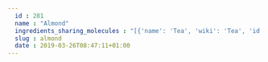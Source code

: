 ```yaml
---
  id : 281
  name : "Almond"
  ingredients_sharing_molecules : "[{'name': 'Tea', 'wiki': 'Tea', 'id': 310, 'category': 'Plant', 'common_molecules': [89594, 5280443, 5280598, 6054, 7284, 527, 9064, 8094, 638278, 6072, 26447, 5363388, 644104, 14079, 650, 5367719, 13144, 4788, 637775, 61020, 247, 8452, 853433, 72276, 638011, 1889, 15394, 5280445, 11747, 637566, 2879, 240, 33931, 5365811, 8130, 798, 6569, 441005, 72277, 6561, 65084, 996, 637542, 441484, 32065, 7976, 107971, 5284639, 10448, 338, 7288, 8723, 11552, 79803, 1110, 6050, 6654, 5280804, 6986, 5318042, 107905, 31260, 8375, 2345, 5280863, 784, 10393, 439341, 26808, 7150, 5280343, 1549026, 638014, 126, 998, 7847, 445070, 768, 7361, 323, 1183, 9862, 5281708, 637511, 19309, 5283349, 65064, 6202, 5284503, 802, 180, 72, 61503, 643941, 999, 439246, 244, 8768, 5281654, 439263, 1130, 454, 107, 878, 444539, 5282108, 18635, 7858, 8857, 5315892, 5280511, 11509, 6184, 643779, 6251, 439533, 11128, 7654]}, {'name': 'Peanut', 'wiki': 'Peanut', 'id': 287, 'category': 'Nut', 'common_molecules': [89594, 5280443, 5280598, 6054, 7284, 527, 15037, 9064, 8094, 638278, 6072, 8468, 26447, 5363388, 644104, 14079, 650, 5367719, 13144, 4788, 637775, 61020, 247, 6274, 8452, 853433, 72276, 638011, 1889, 15394, 5280445, 11747, 637566, 240, 33931, 5365811, 8130, 798, 6569, 441005, 72277, 6561, 65084, 996, 637542, 441484, 32065, 7976, 107971, 5284639, 10448, 338, 7288, 8723, 11552, 79803, 1110, 6050, 5280804, 6986, 5318042, 107905, 31260, 2345, 5280863, 784, 10393, 439341, 26808, 7150, 5280343, 1549026, 11902, 12170, 998, 7847, 445070, 768, 7361, 323, 1183, 9862, 5281708, 637511, 5283349, 65064, 6202, 5284503, 802, 180, 72, 61503, 643941, 126, 999, 439246, 244, 8768, 30914, 439263, 1130, 454, 107, 878, 444539, 18635, 7858, 8857, 5315892, 5280511, 11509, 6184, 643779, 6251, 439533, 11128, 7654]}, {'name': 'Cocoa', 'wiki': 'Theobroma_cacao', 'id': 283, 'category': 'Seed', 'common_molecules': [89594, 5280443, 5280598, 6054, 7284, 527, 9064, 8094, 638278, 6072, 8468, 26447, 5363388, 644104, 14079, 650, 5367719, 13144, 4788, 637775, 61020, 247, 8452, 853433, 72276, 638011, 1889, 15394, 5280445, 11747, 637566, 240, 33931, 5365811, 8130, 798, 6569, 441005, 72277, 6561, 65084, 996, 637542, 441484, 32065, 7976, 107971, 5284639, 10448, 338, 7288, 8723, 11552, 79803, 1110, 6050, 5280804, 6986, 5318042, 31260, 8375, 2345, 5280863, 784, 10393, 439341, 26808, 7150, 5280343, 1549026, 11902, 12170, 998, 7847, 445070, 61209, 768, 7361, 323, 1183, 9862, 5281708, 637511, 19309, 5284503, 802, 180, 72, 61503, 643941, 126, 999, 439246, 244, 8768, 30914, 439263, 454, 107, 878, 444539, 18635, 7858, 8857, 5315892, 5280511, 11509, 6184, 643779, 1001, 6251, 439533, 11128, 7654]}, {'name': 'Potato', 'wiki': 'Potato', 'id': 373, 'category': 'Vegetable Tuber', 'common_molecules': [89594, 5280443, 5280598, 6054, 7284, 527, 9064, 8094, 638278, 6072, 6202, 5363388, 644104, 14079, 650, 5367719, 13144, 4788, 637775, 61020, 247, 6274, 8452, 853433, 72276, 638011, 1889, 15394, 5280445, 11747, 637566, 240, 33931, 5365811, 8130, 798, 6569, 441005, 72277, 6561, 65084, 996, 637542, 441484, 32065, 7976, 107971, 5284639, 10448, 338, 7288, 8723, 11552, 79803, 1110, 6050, 6654, 5280804, 6986, 5318042, 107905, 31260, 2345, 5280863, 784, 10393, 439341, 26808, 7150, 5280343, 1549026, 11902, 998, 7847, 445070, 768, 7361, 323, 1183, 9862, 5281708, 637511, 5283349, 65064, 5284503, 802, 180, 72, 61503, 643941, 126, 999, 439246, 244, 8768, 26447, 439263, 1130, 454, 107, 878, 444539, 18635, 7858, 8857, 5315892, 5280511, 11509, 6184, 643779, 6251, 439533, 11128, 7654]}, {'name': 'Tomato', 'wiki': 'Tomato', 'id': 364, 'category': 'Vegetable Fruit', 'common_molecules': [89594, 5280443, 5280598, 6054, 7284, 527, 9064, 8094, 638278, 6072, 8468, 6202, 5363388, 644104, 5280511, 650, 5367719, 13144, 4788, 637775, 61020, 247, 8452, 853433, 72276, 638011, 1889, 15394, 5280445, 11747, 637566, 240, 33931, 5365811, 8130, 798, 6569, 441005, 72277, 6561, 65084, 996, 637542, 441484, 107971, 5284639, 10448, 338, 7288, 8723, 11552, 79803, 1110, 6050, 6654, 6986, 5318042, 107905, 31260, 8375, 2345, 5280863, 784, 10393, 439341, 7150, 5280343, 1549026, 638014, 11902, 998, 7847, 445070, 768, 323, 1183, 9862, 5281708, 637511, 92794, 5283349, 65064, 5284503, 802, 180, 72, 61503, 643941, 126, 999, 439246, 244, 8768, 5281654, 26447, 439263, 1130, 454, 107, 878, 444539, 5282108, 18635, 7858, 8857, 5315892, 11509, 6184, 643779, 6251, 439533, 11128, 7654]}]"
  slug : almond
  date : 2019-03-26T08:47:11+01:00
---
```



